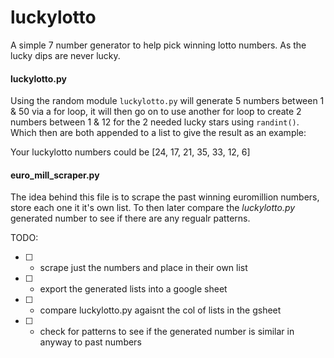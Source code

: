 # luckylotto

A simple 7 number generator to help pick winning lotto numbers. As the lucky dips are never lucky.

#### luckylotto.py

Using the random module `luckylotto.py` will generate 5 numbers between 1 & 50 via a for loop, it will then go on to use another for loop to create 2 numbers between 1 & 12 for the 2 needed lucky stars using `randint()`. Which then are both appended to a list to give the result as an example:

Your luckylotto numbers could be [24, 17, 21, 35, 33, 12, 6]

#### euro_mill_scraper.py

The idea behind this file is to scrape the past winning euromillion numbers, store each one it it's own list. To then later compare the _luckylotto.py_ generated number to see if there are any regualr patterns.

TODO:

- [ ] - scrape just the numbers and place in their own list
- [ ] - export the generated lists into a google sheet
- [ ] - compare luckylotto.py agaisnt the col of lists in the gsheet
- [ ] - check for patterns to see if the generated number is similar in anyway to past numbers
